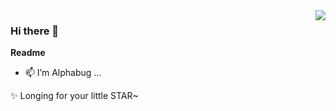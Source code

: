 <img src="https://github-profile-summary-cards.vercel.app/api/cards/profile-details?username=AlphabugX&theme=nord_dark" align="right" />

### Hi there 👋

**Readme**
- 📫 I’m Alphabug ...

✨ Longing for your little STAR~  
<!-- 
<img src="https://github-profile-trophy.vercel.app/?username=AlphabugX&theme=nord&row=3&column=3" align="right"/>
<img src="https://github-readme-stats.vercel.app/api?username=AlphabugX&theme=nord&count_private=true&show_icons=true&line_height=30"/>
 -->
<!--
<p align="center">
  <img src="https://github-profile-summary-cards.vercel.app/api/cards/stats?username=AlphabugX&theme=nord_dark&line_height=24"/>
  <img src="https://github-readme-stats.vercel.app/api?username=AlphabugX&theme=nord&count_private=true&show_icons=true&line_height=24" />
  <img src="https://github-readme-stats.vercel.app/api/top-langs/?username=AlphabugX&theme=nord&layout=compact&langs_count=8"/>
</p>

<p align="center">
  <img src="https://github-profile-summary-cards.vercel.app/api/cards/productive-time?username=AlphabugX&theme=nord_dark"/>

  <img src="https://github-readme-stats.vercel.app/api?username=AlphabugX&theme=nord_dark" align="right">
  <img src="https://github-profile-summary-cards.vercel.app/api/cards/productive-time?username=AlphabugX&theme=nord_dark"/>
  <img src="https://github-profile-trophy.vercel.app/?username=AlphabugX&theme=nord&row=2&column=4"/>
</p>
 -->


